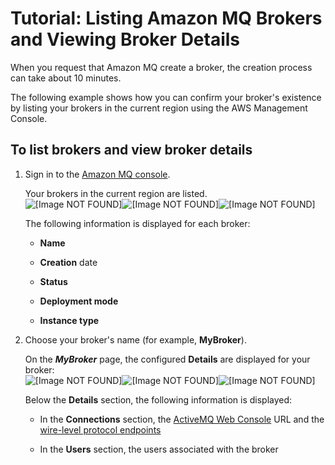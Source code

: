# Tutorial: Listing Amazon MQ Brokers and Viewing Broker Details<a name="amazon-mq-listing-brokers"></a>

When you request that Amazon MQ create a broker, the creation process can take about 10 minutes\.

The following example shows how you can confirm your broker's existence by listing your brokers in the current region using the AWS Management Console\.

## To list brokers and view broker details<a name="listing-all-brokers-console"></a>

1. Sign in to the [Amazon MQ console](https://console.aws.amazon.com/amazon-mq/)\.

   Your brokers in the current region are listed\.  
![\[Image NOT FOUND\]](http://docs.aws.amazon.com/amazon-mq/latest/developer-guide/images/amazon-mq-tutorials-list-brokers.png)![\[Image NOT FOUND\]](http://docs.aws.amazon.com/amazon-mq/latest/developer-guide/)![\[Image NOT FOUND\]](http://docs.aws.amazon.com/amazon-mq/latest/developer-guide/)

   The following information is displayed for each broker:

   + **Name**

   + **Creation** date

   + **Status**

   + **Deployment mode**

   + **Instance type**

1. Choose your broker's name \(for example, **MyBroker**\)\.

   On the ***MyBroker*** page, the configured **Details** are displayed for your broker:  
![\[Image NOT FOUND\]](http://docs.aws.amazon.com/amazon-mq/latest/developer-guide/images/amazon-mq-tutorials-show-broker-details.png)![\[Image NOT FOUND\]](http://docs.aws.amazon.com/amazon-mq/latest/developer-guide/)![\[Image NOT FOUND\]](http://docs.aws.amazon.com/amazon-mq/latest/developer-guide/)

   Below the **Details** section, the following information is displayed:

   + In the **Connections** section, the [ActiveMQ Web Console](http://activemq.apache.org/web-console.html) URL and the [wire\-level protocol endpoints](http://activemq.apache.org/configuring-transports.html)

   + In the **Users** section, the users associated with the broker